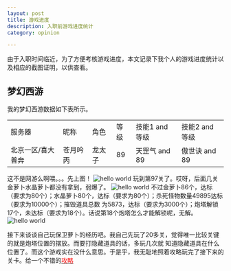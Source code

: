 ```yaml
---
layout: post
title: 游戏进度
description: 入职前游戏进度统计 
category: opinion

---
```

由于入职时间临近，为了方便考核游戏进度，本文记录下我个人的游戏进度统计以及相应的截图证明，以供查看。

## 梦幻西游

我的梦幻西游数据如下表所示。

<table class="table table-bordered table-striped table-condensed">
    <tr>
        <td>服务器</td>
		<td>昵称</td>
		<td>角色</td>
		<td>等级</td>
		<td>技能1 and 等级</td>
		<td>技能2 and 等级</td>
    </tr>
    <tr>
        <td>北京一区/喜大普奔</td>
		<td>苍月吟丙</td>
		<td>龙太子</td>
		<td>89</td>
		<td>天罡气 and 89</td>
		<td>傲世诀 and 89</td>
    </tr>
</table>


这不是网游么啊喂。。。先上图！
![hello world](http://bigwavelet.github.io/images/post/baoweiluobo_3.PNG)
玩到第97关了。哎呀，后面几关金萝卜水晶萝卜都没有拿到，弱爆了。
![hello world](http://bigwavelet.github.io/images/post/baoweiluobo_2.PNG)
不过金萝卜86个，达标（要求为80个）；水晶萝卜80个，达标（要求为80个）；杀死怪物数量49895达标（要求为10000个）；摧毁道具总数
为5873，达标（要求为3000个）；炮塔解锁17个，未达标（要求为18个）。话说第18个炮塔怎么才能解锁呢，无解。
![hello world](http://bigwavelet.github.io/images/post/baoweiluobo_1.PNG)

接下来谈谈自己玩保卫萝卜的经历吧。我自己先玩了20多关，觉得唯一比较关键的就是炮塔位置的摆放。而要打隐藏道具的话，多玩几次就
知道隐藏道具在什么位置了。而这个游戏实在没什么意思。于是乎，我无耻地照着攻略玩完了接下来的关卡。给一个不错的[<font color='red'>攻略</font>](http://pan.baidu.com/share/link?shareid=463130&uk=487907638)

